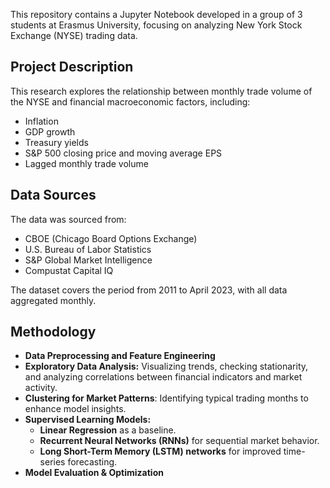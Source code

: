 This repository contains a Jupyter Notebook developed in a group of 3 students at Erasmus University, focusing on analyzing New York Stock Exchange (NYSE) trading data.

## Project Description

This research explores the relationship between monthly trade volume of the NYSE and financial macroeconomic factors, including:
- Inflation
- GDP growth
- Treasury yields
- S&P 500 closing price and moving average EPS
- Lagged monthly trade volume

## Data Sources

The data was sourced from:
- CBOE (Chicago Board Options Exchange)
- U.S. Bureau of Labor Statistics
- S&P Global Market Intelligence
- Compustat Capital IQ

The dataset covers the period from 2011 to April 2023, with all data aggregated monthly.

## Methodology

* **Data Preprocessing and Feature Engineering**
* **Exploratory Data Analysis:** Visualizing trends, checking stationarity, and analyzing correlations between financial indicators and market activity.
* **Clustering for Market Patterns**: Identifying typical trading months to enhance model insights.
* **Supervised Learning Models:**
   * **Linear Regression** as a baseline.
   * **Recurrent Neural Networks (RNNs)** for sequential market behavior.
   * **Long Short-Term Memory (LSTM) networks** for improved time-series forecasting.
* **Model Evaluation & Optimization**
